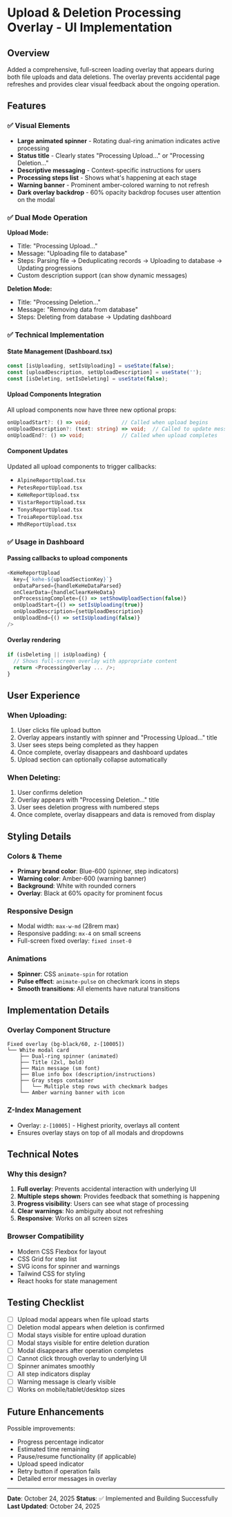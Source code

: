 # Upload & Deletion Processing Overlay - UI Implementation

## Overview
Added a comprehensive, full-screen loading overlay that appears during both file uploads and data deletions. The overlay prevents accidental page refreshes and provides clear visual feedback about the ongoing operation.

## Features

### ✅ Visual Elements
- **Large animated spinner** - Rotating dual-ring animation indicates active processing
- **Status title** - Clearly states "Processing Upload..." or "Processing Deletion..."
- **Descriptive messaging** - Context-specific instructions for users
- **Processing steps list** - Shows what's happening at each stage
- **Warning banner** - Prominent amber-colored warning to not refresh
- **Dark overlay backdrop** - 60% opacity backdrop focuses user attention on the modal

### ✅ Dual Mode Operation
**Upload Mode:**
- Title: "Processing Upload..."
- Message: "Uploading file to database"
- Steps: Parsing file → Deduplicating records → Uploading to database → Updating progressions
- Custom description support (can show dynamic messages)

**Deletion Mode:**
- Title: "Processing Deletion..."
- Message: "Removing data from database"
- Steps: Deleting from database → Updating dashboard

### ✅ Technical Implementation

#### State Management (Dashboard.tsx)
```typescript
const [isUploading, setIsUploading] = useState(false);
const [uploadDescription, setUploadDescription] = useState('');
const [isDeleting, setIsDeleting] = useState(false);
```

#### Upload Components Integration
All upload components now have three new optional props:
```typescript
onUploadStart?: () => void;          // Called when upload begins
onUploadDescription?: (text: string) => void;  // Called to update message
onUploadEnd?: () => void;            // Called when upload completes
```

#### Component Updates
Updated all upload components to trigger callbacks:
- `AlpineReportUpload.tsx`
- `PetesReportUpload.tsx`
- `KeHeReportUpload.tsx`
- `VistarReportUpload.tsx`
- `TonysReportUpload.tsx`
- `TroiaReportUpload.tsx`
- `MhdReportUpload.tsx`

### ✅ Usage in Dashboard

#### Passing callbacks to upload components
```typescript
<KeHeReportUpload
  key={`kehe-${uploadSectionKey}`}
  onDataParsed={handleKeHeDataParsed}
  onClearData={handleClearKeHeData}
  onProcessingComplete={() => setShowUploadSection(false)}
  onUploadStart={() => setIsUploading(true)}
  onUploadDescription={setUploadDescription}
  onUploadEnd={() => setIsUploading(false)}
/>
```

#### Overlay rendering
```typescript
if (isDeleting || isUploading) {
  // Shows full-screen overlay with appropriate content
  return <ProcessingOverlay ... />;
}
```

## User Experience

### When Uploading:
1. User clicks file upload button
2. Overlay appears instantly with spinner and "Processing Upload..." title
3. User sees steps being completed as they happen
4. Once complete, overlay disappears and dashboard updates
5. Upload section can optionally collapse automatically

### When Deleting:
1. User confirms deletion
2. Overlay appears with "Processing Deletion..." title
3. User sees deletion progress with numbered steps
4. Once complete, overlay disappears and data is removed from display

## Styling Details

### Colors & Theme
- **Primary brand color**: Blue-600 (spinner, step indicators)
- **Warning color**: Amber-600 (warning banner)
- **Background**: White with rounded corners
- **Overlay**: Black at 60% opacity for prominent focus

### Responsive Design
- Modal width: `max-w-md` (28rem max)
- Responsive padding: `mx-4` on small screens
- Full-screen fixed overlay: `fixed inset-0`

### Animations
- **Spinner**: CSS `animate-spin` for rotation
- **Pulse effect**: `animate-pulse` on checkmark icons in steps
- **Smooth transitions**: All elements have natural transitions

## Implementation Details

### Overlay Component Structure
```
Fixed overlay (bg-black/60, z-[10005])
└── White modal card
    ├── Dual-ring spinner (animated)
    ├── Title (2xl, bold)
    ├── Main message (sm font)
    ├── Blue info box (description/instructions)
    ├── Gray steps container
    │   └── Multiple step rows with checkmark badges
    └── Amber warning banner with icon
```

### Z-Index Management
- Overlay: `z-[10005]` - Highest priority, overlays all content
- Ensures overlay stays on top of all modals and dropdowns

## Technical Notes

### Why this design?
1. **Full overlay**: Prevents accidental interaction with underlying UI
2. **Multiple steps shown**: Provides feedback that something is happening
3. **Progress visibility**: Users can see what stage of processing
4. **Clear warnings**: No ambiguity about not refreshing
5. **Responsive**: Works on all screen sizes

### Browser Compatibility
- Modern CSS Flexbox for layout
- CSS Grid for step list
- SVG icons for spinner and warnings
- Tailwind CSS for styling
- React hooks for state management

## Testing Checklist

- [ ] Upload modal appears when file upload starts
- [ ] Deletion modal appears when deletion is confirmed
- [ ] Modal stays visible for entire upload duration
- [ ] Modal stays visible for entire deletion duration
- [ ] Modal disappears after operation completes
- [ ] Cannot click through overlay to underlying UI
- [ ] Spinner animates smoothly
- [ ] All step indicators display
- [ ] Warning message is clearly visible
- [ ] Works on mobile/tablet/desktop sizes

## Future Enhancements

Possible improvements:
- Progress percentage indicator
- Estimated time remaining
- Pause/resume functionality (if applicable)
- Upload speed indicator
- Retry button if operation fails
- Detailed error messages in overlay

---
**Date**: October 24, 2025
**Status**: ✅ Implemented and Building Successfully
**Last Updated**: October 24, 2025
